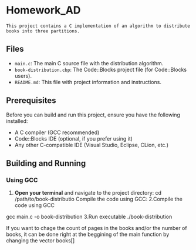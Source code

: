 # Homework_AD
    This project contains a C implementation of an algorithm to distribute books into three partitions.

## Files

- `main.c`: The main C source file with the distribution algorithm.
- `book-distribution.cbp`: The Code::Blocks project file (for Code::Blocks users).
- `README.md`: This file with project information and instructions.

## Prerequisites

Before you can build and run this project, ensure you have the following installed:

- A C compiler (GCC recommended)
- Code::Blocks IDE (optional, if you prefer using it)
- Any other C-compatible IDE (Visual Studio, Eclipse, CLion, etc.)

## Building and Running

### Using GCC

1. **Open your terminal** and navigate to the project directory:
   cd /path/to/book-distributio
   Compile the code using GCC:
2.Compile the code using GCC
  
gcc main.c -o book-distribution
3.Run executable
./book-distribution

If you want to chage the count of pages in the books and/or the number of books, it can be done right at the beggining of the main function by changing the vector books[]
